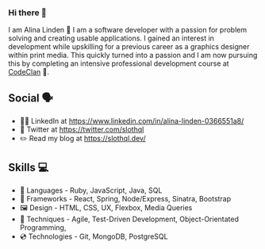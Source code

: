 ### Hi there 👋

I am Alina Linden 🦥 I am a software developer with a passion for problem solving and creating usable applications. I gained an interest in development while upskilling for a previous career as a graphics designer within print media. This quickly turned into a passion and I am now pursuing this by completing an intensive professional development course at [CodeClan](https://codeclan.com/) 🏴󠁧󠁢󠁳󠁣󠁴󠁿.

## Social 🗣️

- 👩‍💻 LinkedIn at https://www.linkedin.com/in/alina-linden-0366551a8/
- 🐤 Twitter at https://twitter.com/slothql
- ✏️ Read my blog at https://slothql.dev/

## Skills 💻

- 💬 Languages - Ruby, JavaScript, Java, SQL
- 📐 Frameworks - React, Spring, Node/Express, Sinatra, Bootstrap
- 🖼️ Design - HTML, CSS, UX, Flexbox, Media Queries
- 🥼 Techniques - Agile, Test-Driven Development,  Object-Orientated Programming, 
- 💿 Technologies - Git, MongoDB, PostgreSQL
